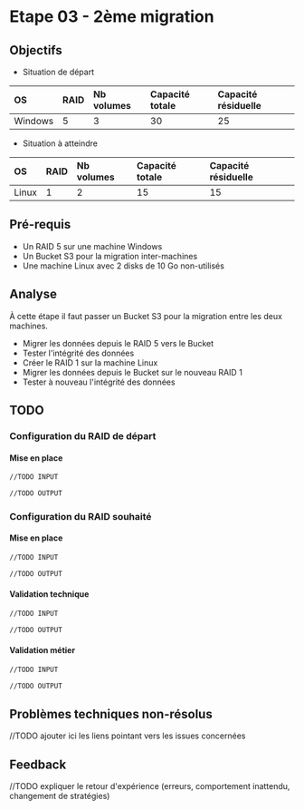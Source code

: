 # Etape 03 - 2ème migration

## Objectifs

* Situation de départ

|OS |RAID|Nb volumes|Capacité totale|Capacité résiduelle|
|:--|:-- |:--       |:--            |:--|
|Windows|5|3|30|25|

* Situation à atteindre

|OS |RAID|Nb volumes|Capacité totale|Capacité résiduelle|
|:--|:-- |:--       |:--            |:--|
|Linux|1|2|15|15|


## Pré-requis

- Un RAID 5 sur une machine Windows
- Un Bucket S3 pour la migration inter-machines
- Une machine Linux avec 2 disks de 10 Go non-utilisés

## Analyse

À cette étape il faut passer un Bucket S3 pour la migration entre les deux machines.

- Migrer les données depuis le RAID 5 vers le Bucket
- Tester l'intégrité des données
- Créer le RAID 1 sur la machine Linux
- Migrer les données depuis le Bucket sur le nouveau RAID 1
- Tester à nouveau l'intégrité des données


## TODO

### Configuration du RAID de départ

#### Mise en place

```bash
//TODO INPUT
```

```bash
//TODO OUTPUT
```

### Configuration du RAID souhaité

#### Mise en place

```bash
//TODO INPUT
```

```bash
//TODO OUTPUT
```


#### Validation technique

```bash
//TODO INPUT
```

```bash
//TODO OUTPUT
```

#### Validation métier

```bash
//TODO INPUT
```

```bash
//TODO OUTPUT
```

## Problèmes techniques non-résolus

//TODO ajouter ici les liens pointant vers les issues concernées

## Feedback

//TODO expliquer le retour d'expérience (erreurs, comportement inattendu, changement de stratégies)
